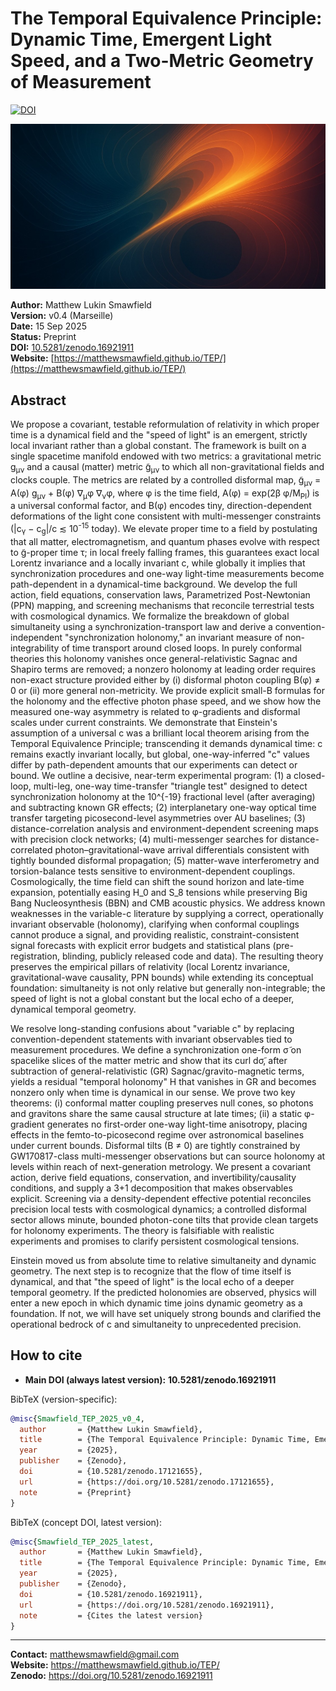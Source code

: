 # The Temporal Equivalence Principle: Dynamic Time, Emergent Light Speed, and a Two-Metric Geometry of Measurement

[![DOI](https://zenodo.org/badge/DOI/10.5281/zenodo.16921911.svg)](https://doi.org/10.5281/zenodo.16921911)

![The Temporal Equivalence Principle](./og-image.jpg)

**Author:** Matthew Lukin Smawfield  
**Version:** v0.4 (Marseille)  
**Date:** 15 Sep 2025  
**Status:** Preprint  
**DOI:** [10.5281/zenodo.16921911](https://doi.org/10.5281/zenodo.16921911)  
**Website:** [https://matthewsmawfield.github.io/TEP/](https://matthewsmawfield.github.io/TEP/)

## Abstract

We propose a covariant, testable reformulation of relativity in which proper time is a dynamical field and the "speed of light" is an emergent, strictly local invariant rather than a global constant. The framework is built on a single spacetime manifold endowed with two metrics: a gravitational metric g<sub>μν</sub> and a causal (matter) metric g̃<sub>μν</sub> to which all non-gravitational fields and clocks couple. The metrics are related by a controlled disformal map, g̃<sub>μν</sub> = A(φ) g<sub>μν</sub> + B(φ) ∇<sub>μ</sub>φ ∇<sub>ν</sub>φ, where φ is the time field, A(φ) = exp(2β φ/M<sub>Pl</sub>) is a universal conformal factor, and B(φ) encodes tiny, direction-dependent deformations of the light cone consistent with multi-messenger constraints (|c<sub>γ</sub> − c<sub>g</sub>|/c ≲ 10<sup>-15</sup> today). We elevate proper time to a field by postulating that all matter, electromagnetism, and quantum phases evolve with respect to g̃-proper time τ; in local freely falling frames, this guarantees exact local Lorentz invariance and a locally invariant c, while globally it implies that synchronization procedures and one-way light-time measurements become path-dependent in a dynamical-time background. We develop the full action, field equations, conservation laws, Parametrized Post-Newtonian (PPN) mapping, and screening mechanisms that reconcile terrestrial tests with cosmological dynamics. We formalize the breakdown of global simultaneity using a synchronization-transport law and derive a convention-independent "synchronization holonomy," an invariant measure of non-integrability of time transport around closed loops. In purely conformal theories this holonomy vanishes once general-relativistic Sagnac and Shapiro terms are removed; a nonzero holonomy at leading order requires non-exact structure provided either by (i) disformal photon coupling B(φ) ≠ 0 or (ii) more general non-metricity. We provide explicit small-B formulas for the holonomy and the effective photon phase speed, and we show how the measured one-way asymmetry is related to φ-gradients and disformal scales under current constraints. We demonstrate that Einstein's assumption of a universal c was a brilliant local theorem arising from the Temporal Equivalence Principle; transcending it demands dynamical time: c remains exactly invariant locally, but global, one-way-inferred "c" values differ by path-dependent amounts that our experiments can detect or bound. We outline a decisive, near-term experimental program: (1) a closed-loop, multi-leg, one-way time-transfer "triangle test" designed to detect synchronization holonomy at the 10^{-19} fractional level (after averaging) and subtracting known GR effects; (2) interplanetary one-way optical time transfer targeting picosecond-level asymmetries over AU baselines; (3) distance-correlation analysis and environment-dependent screening maps with precision clock networks; (4) multi-messenger searches for distance-correlated photon–gravitational-wave arrival differentials consistent with tightly bounded disformal propagation; (5) matter-wave interferometry and torsion-balance tests sensitive to environment-dependent couplings. Cosmologically, the time field can shift the sound horizon and late-time expansion, potentially easing H_0 and S_8 tensions while preserving Big Bang Nucleosynthesis (BBN) and CMB acoustic physics. We address known weaknesses in the variable-c literature by supplying a correct, operationally invariant observable (holonomy), clarifying when conformal couplings cannot produce a signal, and providing realistic, constraint-consistent signal forecasts with explicit error budgets and statistical plans (pre-registration, blinding, publicly released code and data). The resulting theory preserves the empirical pillars of relativity (local Lorentz invariance, gravitational-wave causality, PPN bounds) while extending its conceptual foundation: simultaneity is not only relative but generally non-integrable; the speed of light is not a global constant but the local echo of a deeper, dynamical temporal geometry.

We resolve long-standing confusions about "variable c" by replacing convention-dependent statements with invariant observables tied to measurement procedures. We define a synchronization one-form σ̃ on spacelike slices of the matter metric and show that its curl dσ̃, after subtraction of general-relativistic (GR) Sagnac/gravito-magnetic terms, yields a residual "temporal holonomy" H that vanishes in GR and becomes nonzero only when time is dynamical in our sense. We prove two key theorems: (i) conformal matter coupling preserves null cones, so photons and gravitons share the same causal structure at late times; (ii) a static φ-gradient generates no first-order one-way light-time anisotropy, placing effects in the femto-to-picosecond regime over astronomical baselines under current bounds. Disformal tilts (B ≠ 0) are tightly constrained by GW170817-class multi-messenger observations but can source holonomy at levels within reach of next-generation metrology. We present a covariant action, derive field equations, conservation, and invertibility/causality conditions, and supply a 3+1 decomposition that makes observables explicit. Screening via a density-dependent effective potential reconciles precision local tests with cosmological dynamics; a controlled disformal sector allows minute, bounded photon-cone tilts that provide clean targets for holonomy experiments. The theory is falsifiable with realistic experiments and promises to clarify persistent cosmological tensions.

Einstein moved us from absolute time to relative simultaneity and dynamic geometry. The next step is to recognize that the flow of time itself is dynamical, and that "the speed of light" is the local echo of a deeper temporal geometry. If the predicted holonomies are observed, physics will enter a new epoch in which dynamic time joins dynamic geometry as a foundation. If not, we will have set uniquely strong bounds and clarified the operational bedrock of c and simultaneity to unprecedented precision.

## How to cite

- **Main DOI (always latest version):** **10.5281/zenodo.16921911**

BibTeX (version-specific):

```bibtex
@misc{Smawfield_TEP_2025_v0_4,
  author       = {Matthew Lukin Smawfield},
  title        = {The Temporal Equivalence Principle: Dynamic Time, Emergent Light Speed, and a Two-Metric Geometry of Measurement (Marseille v0.4)},
  year         = {2025},
  publisher    = {Zenodo},
  doi          = {10.5281/zenodo.17121655},
  url          = {https://doi.org/10.5281/zenodo.17121655},
  note         = {Preprint}
}
```

BibTeX (concept DOI, latest version):

```bibtex
@misc{Smawfield_TEP_2025_latest,
  author       = {Matthew Lukin Smawfield},
  title        = {The Temporal Equivalence Principle: Dynamic Time, Emergent Light Speed, and a Two-Metric Geometry of Measurement},
  year         = {2025},
  publisher    = {Zenodo},
  doi          = {10.5281/zenodo.16921911},
  url          = {https://doi.org/10.5281/zenodo.16921911},
  note         = {Cites the latest version}
}
```

---

**Contact:** matthewsmawfield@gmail.com  
**Website:** https://matthewsmawfield.github.io/TEP/  
**Zenodo:** https://doi.org/10.5281/zenodo.16921911
